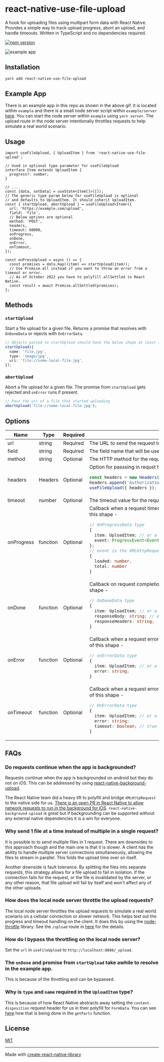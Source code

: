 # react-native-use-file-upload

A hook for uploading files using multipart form data with React Native. Provides a simple way to track upload progress, abort an upload, and handle timeouts. Written in TypeScript and no dependencies required.

[![npm version](https://img.shields.io/npm/v/react-native-use-file-upload?style=plastic)](https://www.npmjs.org/package/react-native-use-file-upload)

![example app](example/example.gif)

## Installation

```sh
yarn add react-native-use-file-upload
```

## Example App

There is an example app in this repo as shown in the above gif. It is located within `example` and there is a small node server script within `example/server` [here](example/server/server.ts). You can start the node server within `example` using `yarn server`. The upload route in the node server intentionally throttles requests to help simulate a real world scenario.

## Usage

```tsx
import useFileUpload, { UploadItem } from 'react-native-use-file-upload';

// Used in optional type parameter for useFileUpload
interface Item extends UploadItem {
  progress?: number;
}

// ...
const [data, setData] = useState<Item[]>([]);
// The generic type param below for useFileUpload is optional
// and defaults to UploadItem. It should inherit UploadItem.
const { startUpload, abortUpload } = useFileUpload<Item>({
  url: 'https://example.com/upload',
  field: 'file',
  // Below options are optional
  method: 'POST',
  headers,
  timeout: 60000,
  onProgress,
  onDone,
  onError,
  onTimeout,
});

const onPressUpload = async () => {
  const promises = data.map((item) => startUpload(item));
  // Use Promise.all instead if you want to throw an error from a timeout or error.
  // As of October 2022 you have to polyfill allSettled in React Native.
  const result = await Promise.allSettled(promises);
};
```

## Methods

### `startUpload`

Start a file upload for a given file. Returns a promise that resolves with `OnDoneData` or rejects with `OnErrorData`.

```ts
// Objects passed to startUpload should have the below shape at least (UploadItem type)
startUpload({
  name: 'file.jpg',
  type: 'image/jpg',
  uri: 'file://some-local-file.jpg',
});
```

### `abortUpload`

Abort a file upload for a given file. The promise from `startUpload` gets rejected and `onError` runs if present.

```ts
// Pass the uri of a file that started uploading
abortUpload('file://some-local-file.jpg');
```

## Options

<table>
<thead>
  <tr>
    <th>Name</th>
    <th>Type</th>
    <th>Required</th>
    <th>Description</th>
  </tr>
</thead>
<tbody>
  <tr>
    <td>url</td>
    <td>string</td>
    <td>Required</td>
    <td>The URL to send the request to.</td>
  </tr>
  <tr>
    <td>field</td>
    <td>string</td>
    <td>Required</td>
    <td>The field name that will be used for the file in FormData.</td>
  </tr>
  <tr>
    <td>method</td>
    <td>string</td>
    <td>Optional</td>
    <td>The HTTP method for the request. Defaults to "POST".</td>
  </tr>
  <tr>
    <td>headers</td>
    <td>Headers</td>
    <td>Optional</td>
<td>Option for passsing in requst headers.

```ts
const headers = new Headers();
headers.append('Authorization', 'foo');
useFileUpload({ headers });
```

</td>

  </tr>
  <tr>
    <td>timeout</td>
    <td>number</td>
    <td>Optional</td>
    <td>The timeout value for the request in milliseconds.</td>
  </tr>
  <tr>
    <td>onProgress</td>
    <td>function</td>
    <td>Optional</td>
<td>Callback when a request times out for a given file. It receives 1 argument of this shape -

```ts
// OnProgressData type
{
  item: UploadItem; // or a type that inherits UploadItem
  event: ProgressEvent<EventTarget>;
};
// event is the XMLHttpRequest progress event object and it's shape is -
{
  loaded: number,
  total: number
}
```

</td>
  </tr>
  <tr>
    <td>onDone</td>
    <td>function</td>
    <td>Optional</td>
<td>Callback on request completion for a given file. It receives 1 argument of this shape -

```ts
// OnDoneData type
{
  item: UploadItem; // or a type that inherits UploadItem
  responseBody: string; // eg "{\"foo\":\"baz\"}" (JSON) or "foo"
  responseHeaders: string;
}
```

</td>
  </tr>  
  <tr>
    <td>onError</td>
    <td>function</td>
    <td>Optional</td>
<td>Callback when a request error happens for a given file. It receives 1 argument of this shape -

```ts
// onErrorData type
{
  item: UploadItem; // or a type that inherits UploadItem
  error: string;
}
```

</td>
  </tr>
  <tr>
    <td>onTimeout</td>
    <td>function</td>
    <td>Optional</td>
<td>Callback when a request error happens for a given file. It receives 1 argument of this shape -

```ts
// OnErrorData type
{
  item: UploadItem; // or a type that inherits UploadItem
  error: string;
  timeout: boolean; // true here
}
```

</td>
  </tr> 
</tbody>
</table>

## FAQs

### Do requests continue when the app is backgrounded?

Requests continue when the app is backgrounded on android but they do not on iOS. This can be addressed by using [react-native-background-upload](https://github.com/Vydia/react-native-background-upload).

The React Native team did a heavy lift to polyfill and bridge `XMLHttpRequest` to the native side for us. [There is an open PR in React Native to allow network requests to run in the background for iOS](https://github.com/facebook/react-native/pull/31838). `react-native-background-upload` is great but if backgrounding can be supported without any external native dependencies it is a win for everyone.

### Why send 1 file at a time instead of multiple in a single request?

It is possible to to send multiple files in 1 request. There are downsides to this approach though and the main one is that it is slower. A client has the ability to handle multiple server connections simultaneously, allowing the files to stream in parallel. This folds the upload time over on itself.

Another downside is fault tolerance. By splitting the files into separate requests, this strategy allows for a file upload to fail in isolation. If the connection fails for the request, or the file is invalidated by the server, or any other reason, that file upload will fail by itself and won't affect any of the other uploads.

### How does the local node server throttle the upload requests?

The local node server throttles the upload requests to simulate a real world scenario on a cellular connection or slower network. This helps test out the progress and timeout handling on the client. It does this by using the [node-throttle](https://github.com/TooTallNate/node-throttle) library. See the `/upload` route in [here](example/server/server.ts) for the details.

### How do I bypass the throttling on the local node server?

Set the `url` in `useFileUpload` to `http://localhost:8080/_upload`.

### The `onDone` and promise from `startUpload` take awhile to resolve in the example app.

This is because of the throttling and can be bypassed.

### Why is `type` and `name` required in the `UploadItem` type?

This is because of how React Native abstracts away setting the `content-disposition` request header for us in their polyfill for `FormData`. You can see [here](https://github.com/facebook/react-native/blob/d05a5d15512ab794ef80b31ef91090d5d88b3fcd/Libraries/Network/FormData.js) how that is being done in the `getParts` function.

## License

[MIT](LICENSE.md)

---

Made with [create-react-native-library](https://github.com/callstack/react-native-builder-bob)

